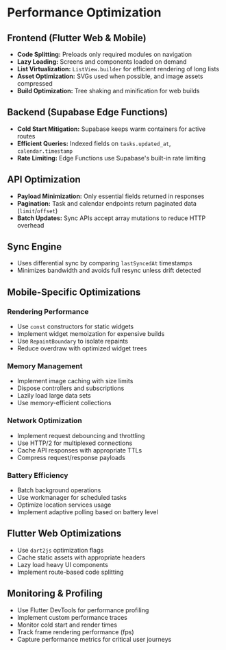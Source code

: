 # Performance Optimization

## Frontend (Flutter Web & Mobile)
- **Code Splitting:** Preloads only required modules on navigation
- **Lazy Loading:** Screens and components loaded on demand
- **List Virtualization:** `ListView.builder` for efficient rendering of long lists
- **Asset Optimization:** SVGs used when possible, and image assets compressed
- **Build Optimization:** Tree shaking and minification for web builds

## Backend (Supabase Edge Functions)
- **Cold Start Mitigation:** Supabase keeps warm containers for active routes
- **Efficient Queries:** Indexed fields on `tasks.updated_at`, `calendar.timestamp`
- **Rate Limiting:** Edge Functions use Supabase's built-in rate limiting

## API Optimization
- **Payload Minimization:** Only essential fields returned in responses
- **Pagination:** Task and calendar endpoints return paginated data (`limit`/`offset`)
- **Batch Updates:** Sync APIs accept array mutations to reduce HTTP overhead

## Sync Engine
- Uses differential sync by comparing `lastSyncedAt` timestamps
- Minimizes bandwidth and avoids full resync unless drift detected

## Mobile-Specific Optimizations

### Rendering Performance
- Use `const` constructors for static widgets
- Implement widget memoization for expensive builds
- Use `RepaintBoundary` to isolate repaints
- Reduce overdraw with optimized widget trees

### Memory Management
- Implement image caching with size limits
- Dispose controllers and subscriptions
- Lazily load large data sets
- Use memory-efficient collections

### Network Optimization
- Implement request debouncing and throttling
- Use HTTP/2 for multiplexed connections
- Cache API responses with appropriate TTLs
- Compress request/response payloads

### Battery Efficiency
- Batch background operations
- Use workmanager for scheduled tasks
- Optimize location services usage
- Implement adaptive polling based on battery level

## Flutter Web Optimizations
- Use `dart2js` optimization flags
- Cache static assets with appropriate headers
- Lazy load heavy UI components
- Implement route-based code splitting

## Monitoring & Profiling
- Use Flutter DevTools for performance profiling
- Implement custom performance traces
- Monitor cold start and render times
- Track frame rendering performance (fps)
- Capture performance metrics for critical user journeys